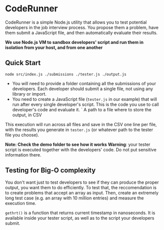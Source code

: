 # CodeRunner
CodeRunner is a simple Node.js utility that allows you to test potential developers in the job
interview process. You propose them a problem, have them submit a JavaScript file, and then
automatically evaluate their results.

**We use Node.js VM to sandbox developers' script and run them in isolation from your host, and
from one another**

## Quick Start

```
node src/index.js ./submissions ./tester.js ./output.js
```

* You will need to provide a folder containing all the submissions of your developers. Each
developer should submit a single file, not using any library or import.
* You need to create a JavaScript file (`tester.js` in our example) that will run after every single
developer's script. This is the code you use to call developer's code and evaluate it.
` A path to a file where to store the output, in CSV

This execution will run across all files and save in the CSV one line per file, with the results
you generate in `tester.js` (or whatever path to the tester file you choose).

**Note: Check the demo folder to see how it works**
**Warning**: your tester script is executed together with the developers' code. Do not put sensitive
information there.

## Testing for Big-O complexity
You don't want just to test developers to see if they can produce the proper output, you want them
to do efficiently. To test that, the reccomendation is to create problems that accept an array as
input. Then, create an extremely long test case (e.g. an array with 10 million entries) and measure
the execution time.

`gethrt()` is a function that returns current timestamp in nanoseconds. It is available inside your
tester script, as well as to the script your developers submit.
